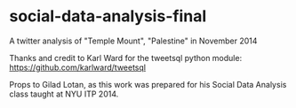 social-data-analysis-final
==========================

A twitter analysis of "Temple Mount", "Palestine" in November 2014

Thanks and credit to Karl Ward for the tweetsql python module: https://github.com/karlward/tweetsql

Props to Gilad Lotan, as this work was prepared for his Social Data Analysis class taught at NYU ITP 2014.
